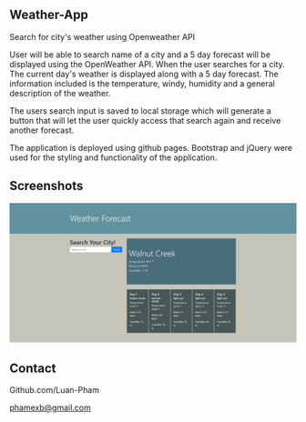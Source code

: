 ## Weather-App

Search for city's weather using Openweather API

User will be able to search name of a city and a 5 day forecast will be displayed using the OpenWeather API.
When the user searches for a city. The current day's weather is displayed along with a 5 day forecast. The information included is the temperature, windy, humidity and a general description of the weather.

The users search input is saved to local storage which will generate a button that will let the user quickly access that search again and receive another forecast.

The application is deployed using github pages. Bootstrap and jQuery were used for the styling and functionality of the application.

## Screenshots

<img img width='600' src="assets/weather-sample.png">

## Contact

Github.com/Luan-Pham

phamexb@gmail.com
